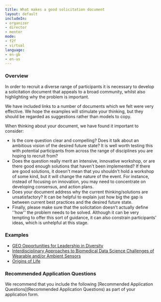 ```yaml
---
title: What makes a good solicitation document
layout: default
includeIn: 
- organizer
- director
- mentor
mode:
- f2f
- virtual
language:
- en-gb
- en-us
---
```

### Overview

In order to recruit a diverse range of participants it is necessary to develop a solicitation document that appeals to a broad community, whilst also highlighting why the problem is important. 

We have included links to a number of documents which we felt were very effective.  We hope the examples will stimulate your thinking, but they should be regarded as suggestions rather than models to copy.

When thinking about your document, we have found it important to consider:
* Is the core question clear and compelling? Does it talk about an ambitious vision of the desired future state? It is well worth testing this with potential participants from across the range of disciplines you are hoping to recruit from?
* Does the question really merit an intensive, innovative workshop, or are there good enough solutions that haven't been implemented? If there are good solutions, it doesn't mean that you shouldn't hold a workshop of some kind, but it will change the nature of the event. For instance, instead of focusing on innovation, you may need to concentrate on developing consensus, and action plans.
* Does your document address why the current thinking/solutions are unsatisfactory? It can be helpful to explain just how big the gap is between current best practices and the desired future state.
* Finally, please make sure that the solicitation doesn't actually define ''how'' the problem needs to be solved. Although it can be very tempting to offer this sort of guidance, it can also constrain participants' ideas, which is unhelpful at this stage.

### Examples

* [GEO Opportunities for Leadership in Diversity](http://www.nsf.gov/pubs/2016/nsf16516/nsf16516.htm)
* [Interdisciplinary Approaches to Biomedical Data Science Challenges of Wearable and/or Ambient Sensors](https://bigdatau.ini.usc.edu/innovationlab2016)
* [Origins of Life](https://astrobiology.nasa.gov/news/joint-nasa-nsf-ideas-lab-on-the-origins-of-life/)

### Recommended Application Questions
We recommend that you include the following [Recommended Application Questions](Recommended Application Questions) as part of your application form.